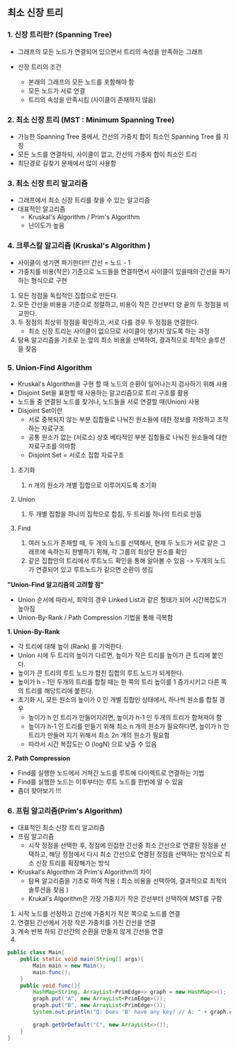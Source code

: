 ## 최소 신장 트리

### 1. 신장 트리란? (Spanning Tree)
* 그래프의 모든 노드가 연결되어 있으면서 트리의 속성을 만족하는 그래프

* 신장 트리의 조건
  * 본래의 그래프의 모든 노드를 포함해야 함
  * 모든 노드가 서로 연결
  * 트리의 속성을 만족시킴 (사이클이 존재하지 않음)

### 2. 최소 신장 트리 (MST : Minimum Spanning Tree)

* 가능한 Spanning Tree 중에서, 간선의 가중치 합이 최소인 Spanning Tree 를 지칭
* 모든 노드를 연결하되, 사이클이 없고, 간선의 가중치 합이 최소인 트리
* 최단경로 길찾기 문제에서 많이 사용함

### 3. 최소 신장 트리 알고리즘

* 그래프에서 최소 신장 트리를 찾을 수 있는 알고리즘
* 대표적인 알고리즘
  * Kruskal's Algorithm / Prim's Algorithm
  * 난이도가 높음 


### 4. 크루스칼 알고리즘 (Kruskal's Algorithm )

* 사이클이 생기면 파기한다!!! 간선 = 노드 - 1
* 가중치를 비용(작은) 기준으로 노드들을 연결하면서 사이클이 있을때의 간선을 파기하는 형식으로 구현

1. 모든 정점을 독립적인 집합으로 만든다.
2. 모든 간선을 비용을 기준으로 정렬하고, 비용이 작은 간선부터 양 끝의 두 정점을 비교한다.
3. 두 정점의 최상위 정점을 확인하고, 서로 다를 경우 두 정점을 연결한다.
   * 최소 신장 트리는 사이클이 없으므로 사이클이 생기지 않도록 하는 과정
4. 탐욕 알고리즘을 기초로 눈 앞의 최소 비용을 선택하여, 결과적으로 최적으 솔루션을 찾음

### 5. Union-Find Algorithm

* Kruskal's Algorithm을 구현 할 때 노드의 순환이 일어나는지 검사하기 위해 사용
* Disjoint Set을 표현할 때 사용하는 알고리즘으로 트리 구조를 활용
* 노드들 중 연결된 노드를 찾거나, 노드들을 서로 연결할 때(Union) 사용
* Disjoint Set이란
  * 서로 중복되지 않는 부분 집합들로 나눠진 원소들에 대한 정보를 저장하고 조작하는 자료구조
  * 공통 원소가  없는 (서로소) 상호 베타적인 부분 집합들로 나눠진 원소들에 대한 자료구조를 의마함
  * Disjoint Set = 서로소 집합 자료구조

1. 초기화 
   1. n 개의 원소가 개별 집합으로 이루어지도록 초기화

2. Union
   1. 두 개별 집합을 하나의 집학으로 합침, 두 트리를 하나의 트리로 만듬

3. Find
   1. 여러 노드가 존재할 때, 두 개의 노드를 선택해서, 현재 두 노드가 서로 같은 그래프에 속하는지 판별하기 위해, 각 그룹의 최상단 원소를 확인
   2. 같은 집합안의 트리에서 루트노드 확인을 통해 알아볼 수 있음 -> 두개의 노드가 연결되어 있고 루트노드가 같으면 순환이 생김

**"Union-Find 알고리즘의 고려할 점"**

* Union 순서에 따라서, 최악의 경우 Linked List과 같은 형태가 되어 시간복잡도가 높아짐
* Union-By-Rank / Path Compression 기법을 통해 극복함

**1. Union-By-Rank**
* 각 트리에 대해 높이 (Rank) 를 기억한다.
* Union 시에 두 트리의 높이가 다르면, 높이가 작은 트리를 높이가 큰 트리에 붙인다.
* 높이가 큰 트리의 루트 노드가 합친 집합의 루트 노드가 되게한다.
* 높이가 h - 1인 두개의 트리를 합칠 때는 한 쪽의 트리 높이를 1 증가시키고 다른 쪽의 트리를 해당트리에 붙힌다.
* 초기화 시, 모든 원소의 높이가 0 인 개별 집합인 상태에서, 하나씩 원소를 합칠 경우
  * 높이가 h 인 트리가 만들어지려면, 높이가 h-1 인 두개의 트리가 합쳐져야 함
  * 높이가 h-1 인 트리를 만들기 위해 최소 n 개의 원소가 필요하다면, 높이가 h 인 트리가 만들어 지기 위해서 최소 2n 개의 원소가 필요함
  * 따라서 시간 복잡도는 O (logN) 으로 낮출 수 있음


**2. Path Compression**
* Find를 실행한 노드에서 거쳐간 노드를 루트에 다이렉트로 연결하는 기법
* Find를 실행한 노드는 이후부터는 루트 노드를 한번에 알 수 있음
* 좀더 찾아보기 !!!

### 6. 프림 알고리즘(Prim's Algorithm)
* 대표적인 최소 신장 트리 알고리즘
* 프림 알고리즘
  * 시작 정점을 선택한 후, 정점에 인접한 간선중 최소 간선으로 연결된 정점을 선택하고, 해당 정점에서 다시 최소 간선으로 연결된 정점을 선택하는 방식으로 최소 신장 트리를 확장해가는 방식
* Kruskal's Algorithm 과 Prim's Algorithm의 차이
  * 탐욕 알고리즘을 기초로 하여 적용 ( 최소 비용을 선택하여, 결과적으로 최적의 솔루션을 찾음 )
  * Krukal's Algorithm은 가장 가중치가 작은 간선부터 선택하여 MST를 구함

1. 시작 노드를 선정하고 간선에 가중치가 작은 쪽으로 노드를 연결 
2. 연결된 간선에서 가장 작은 가중치를 가진 간선을 연결
3. 계속 반복 하되 간선간의 순환을 만들지 않게 간선을 연결
4. 

```java
public class Main{
    public static void main(String[] args){
        Main main = new Main();
        main.func();
    }
    public void func(){
        HashMap<String, ArrayList<PrimEdge>> graph = new HashMap<>();
        graph.put("A", new ArrayList<PrimEdge>());
        graph.put("B", new ArrayList<PrimEdge>());
        System.out.println("Q: Does 'B' have any key? // A: " + graph.containsKey("B"));

        graph.getOrDefault("C", new ArrayList<>());
    }
}
```